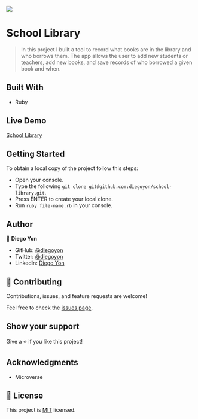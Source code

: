 ![](https://img.shields.io/badge/Microverse-blueviolet)

# School Library

> In this project I built a tool to record what books are in the library and who borrows them. The app allows the user to add new students or teachers, add new books, and save records of who borrowed a given book and when.

## Built With

- Ruby

## Live Demo

[School Library](https:/)

## Getting Started

To obtain a local copy of the project follow this steps:

- Open your console.
- Type the following `git clone git@github.com:diegoyon/school-library.git`.
- Press ENTER to create your local clone.
- Run `ruby file-name.rb` in your console.

## Author

👤 **Diego Yon**

- GitHub: [@diegoyon](https://github.com/diegoyon)
- Twitter: [@diegoyon](https://twitter.com/diegoyon)
- LinkedIn: [Diego Yon](https://www.linkedin.com/in/diego-yon/)

## 🤝 Contributing

Contributions, issues, and feature requests are welcome!

Feel free to check the [issues page](../../issues/).

## Show your support

Give a ⭐️ if you like this project!

## Acknowledgments

- Microverse

## 📝 License

This project is [MIT](./LICENSE) licensed.
